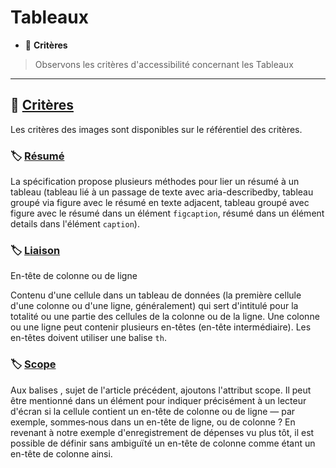 # Tableaux

*  🔖 **Critères**

> Observons les critères d'accessibilité concernant les Tableaux

___

## 📑 [Critères](https://www.numerique.gouv.fr/publications/rgaa-accessibilite/methode/criteres/#topic)

Les critères des images sont disponibles sur le référentiel des critères.

### 🏷️ **[Résumé](https://references.modernisation.gouv.fr/rgaa-accessibilite/glossaire.html#rsum-de-tableau)**

La spécification propose plusieurs méthodes pour lier un résumé à un tableau (tableau lié à un passage de texte avec aria-describedby, tableau groupé via figure avec le résumé en texte adjacent, tableau groupé avec figure avec le résumé dans un élément `figcaption`, résumé dans un élément details dans l'élément `caption`).

### 🏷️ **[Liaison](https://references.modernisation.gouv.fr/rgaa-accessibilite/glossaire.html#entte-de-colonne-ou-de-ligne)**

En-tête de colonne ou de ligne

Contenu d'une cellule dans un tableau de données (la première cellule d'une colonne ou d'une ligne, généralement) qui sert d'intitulé pour la totalité ou une partie des cellules de la colonne ou de la ligne. Une colonne ou une ligne peut contenir plusieurs en-têtes (en-tête intermédiaire). Les en-têtes doivent utiliser une balise `th`.

### 🏷️ **[Scope](https://developer.mozilla.org/fr/docs/Apprendre/HTML/Tableaux/Advanced)**

Aux balises <th>, sujet de l'article précédent, ajoutons l'attribut scope. Il peut être mentionné dans un élément <th> pour indiquer précisément à un lecteur d'écran si la cellule contient un en-tête de colonne ou de ligne — par exemple, sommes‑nous dans un en-tête de ligne, ou de colonne ? En revenant à notre exemple d'enregistrement de dépenses vu plus tôt, il est possible de définir sans ambiguïté un en-tête de colonne comme étant un en-tête de colonne ainsi.
